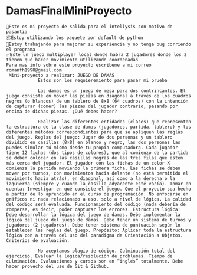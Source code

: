 # DamasFinalMiniProyecto
    📆Este es mi proyecto de salida para el intellysis con motivo de pasantia 
    📦Estoy utilizando los paquete por default de python 
    🐛Estoy trabajando para mejorar su experiencia y no tenga bug corriendo el programa 
    ✅Este un juego multiplayer local donde habra 2 jugadores donde los 2 tienen que hacer movimiento utilizando coordenadas
    Para mas info sobre este proyecto escribeme a mi correo romanfh1998@gmail.com
     Mini-proyecto a realizar: JUEGO DE DAMAS
                Estos son los requieremiento para pasar mi prueba 

                Las damas es un juego de mesa para dos contrincantes. El juego consiste en mover las piezas en diagonal a través de los cuadros negros (o blancos) de un tablero de 8x8 (64 cuadros) con la intención de capturar (comer) las piezas del jugador contrario, pasando por encima de dichas piezas. ¿Qué debes hacer?

                Realizar las diferentes entidades (clases) que representen la estructura de la clase de damas (jugadores, partida, tablero) y los diferentes métodos correspondientes para que se apliquen las reglas del juego. Reglas del juego: Jugar de dos personas y un tablero dividido en casillas (8×8) en blanco y negro, las dos personas las puedes simular tú mismo desde tu propia computadora. Cada jugador tiene 12 fichas (dos tipos de colores), que al comienzo de la partida se deben colocar en las casillas negras de las tres filas que estén más cerca del jugador. El jugador con las fichas de un color X comienza la partida moviendo la primera ficha. Las fichas se deben mover por turnos, con movimientos hacia delante (no está permitido el movimiento hacia atrás), en diagonal, así como a la derecha o la izquierda (siempre y cuando la casilla adyacente esté vacía). Tomar en cuenta: Investigar en qué consiste el juego. Que el proyecto sea hecho a partir de lo aprendido en el curso de programación. No enfocarse en gráficos ni nada relacionado a eso, solo a nivel de lógica. La calidad del código será evaluada. Funcionamiento del código (nada debería de romperse, es decir, poder capturar los errores. Estructura lógica: Debe desarrollar la lógica del juego de damas. Debe implementar la lógica del juego del juego de damas. Debe tener un sistema de turnos y jugadores (2 jugadores). Debe tener sistema de puntuación según lo establecen las reglas del juego. Propósito: Aplicar toda la estructura lógica con a través del uso del paradigma de Orientación a Objetos. Criterios de evaluación.

                No aceptamos plagio de código. Culminación total del ejercicio. Evaluar la lógica/resolución de problemas. Tiempo de culminación. Evaluaciones y cursos son en “inglés” totalmente. Debe hacer provecho del uso de Git & Github.
